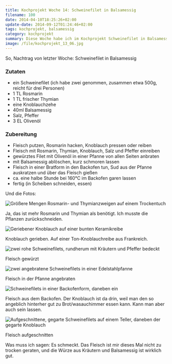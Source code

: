 ```yaml
---
title: Kochprojekt Woche 14: Schweinefilet in Balsamessig
filename: 100
date: 2014-04-10T18:25:26+02:00
update-date: 2014-09-12T01:24:46+02:00
tags: kochprojekt, balsamessig
category: kochprojekt
summary: Diese Woche habe ich im Kochprojekt Schweinefilet in Balsamessig gemacht.
image: /file/kochprojekt_13_06.jpg
---
```


So, Nachtrag von letzter Woche: Schweinefilet in Balsamessig

### Zutaten

- ein Schweinefilet (ich habe zwei genommen, zusammen etwa 500g, reicht für drei Personen)
- 1 TL Rosmarin
- 1 TL frischer Thymian
- eine Knoblauchzehe
- 40ml Balsamessig
- Salz, Pfeffer
- 3 EL Olivenöl

### Zubereitung

- Fleisch putzen, Rosmarin hacken, Knoblauch pressen oder reiben
- Fleisch mit Rosmarin, Thymian, Knoblauch, Salz und Pfeffer einreiben
- gewürztes Filet mit Olivenöl in einer Pfanne von allen Seiten anbraten
- mit Balsamessig ablöschen, kurz schmoren lassen
- Fleisch in einer Bratform in den Backofen tun, Sud aus der Pfanne auskratzen und über das Fleisch gießen
- ca. eine halbe Stunde bei 160°C im Backofen garen lassen
- fertig (in Scheiben schneiden, essen)

Und die Fotos:

![Größere Mengen Rosmarin- und Thymianzweigen auf einem Trockentuch](/file/kochprojekt_14_01.jpg)

Ja, das ist mehr Rosmarin und Thymian als benötigt. Ich musste die Pflanzen zurückschneiden.

![Geriebener Knoblauch auf einer bunten Keramikreibe](/file/kochprojekt_14_02.jpg)

Knoblauch gerieben. Auf einer Ton-Knoblauchreibe aus Frankreich.

![zwei rohe Schweinefilets, rundherum mit Kräutern und Pfeffer bedeckt](/file/kochprojekt_14_03.jpg)

Fleisch gewürzt

![zwei angebratene Schweinefilets in einer Edelstahlpfanne](/file/kochprojekt_14_04.jpg)

Fleisch in der Pfanne angebraten

![Schweinefilets in einer Backofenform, daneben ein](/file/kochprojekt_14_05.jpg)

Fleisch aus dem Backofen. Der Knoblauch ist da drin, weil man den so angeblich hinterher gut zu Brot/wasauchimmer essen kann. Kann man aber auch sein lassen.

![Aufgeschnittene, gegarte Schweinefilets auf einem Teller, daneben der gegarte Knoblauch](/file/kochprojekt_14_06.jpg)

Fleisch aufgeschnitten

Was muss ich sagen: Es schmeckt. Das Fleisch ist mir dieses Mal nicht zu trocken geraten, und die Würze aus Kräutern und Balsamessig ist wirklich gut.
